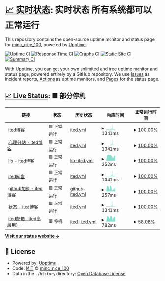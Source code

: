 # [📈 实时状态](https://https://on.ited.top): 实时状态 **所有系统都可以正常运行**

This repository contains the open-source uptime monitor and status page for [minc_nice_100](https://ited.ml), powered by [Upptime](https://github.com/upptime/upptime).

[![Uptime CI](https://github.com/minc-nice-100/on/workflows/Uptime%20CI/badge.svg)](https://github.com/minc-nice-100/on/actions?query=workflow%3A%22Uptime+CI%22)
[![Response Time CI](https://github.com/minc-nice-100/on/workflows/Response%20Time%20CI/badge.svg)](https://github.com/minc-nice-100/on/actions?query=workflow%3A%22Response+Time+CI%22)
[![Graphs CI](https://github.com/minc-nice-100/on/workflows/Graphs%20CI/badge.svg)](https://github.com/minc-nice-100/on/actions?query=workflow%3A%22Graphs+CI%22)
[![Static Site CI](https://github.com/minc-nice-100/on/workflows/Static%20Site%20CI/badge.svg)](https://github.com/minc-nice-100/on/actions?query=workflow%3A%22Static+Site+CI%22)
[![Summary CI](https://github.com/minc-nice-100/on/workflows/Summary%20CI/badge.svg)](https://github.com/minc-nice-100/on/actions?query=workflow%3A%22Summary+CI%22)

With [Upptime](https://upptime.js.org), you can get your own unlimited and free uptime monitor and status page, powered entirely by a GitHub repository. We use [Issues](https://github.com/minc-nice-100/on/issues) as incident reports, [Actions](https://github.com/minc-nice-100/on/actions) as uptime monitors, and [Pages](https://https://on.ited.top) for the status page.

## [📈 Live Status](https://demo.upptime.js.org): <!--live status--> **🟧 部分停机**

<!--start: status pages-->
<!-- This summary is generated by Upptime (https://github.com/upptime/upptime) -->
<!-- Do not edit this manually, your changes will be overwritten -->
<!-- prettier-ignore -->
| 链接 | 状态 | 历史状态 | 响应时间 | 正常运行时间 |
| --- | ------ | ------- | ------------- | ------ |
| <img alt="" src="https://ited.top/favicon.ico" height="13"> [ited博客](https://ited.top/) | 🟩 正常运行 | [ited.yml](https://github.com/minc-nice-100/on/commits/HEAD/history/ited.yml) | <details><summary><img alt="响应时间图表" src="./graphs/ited/response-time-week.png" height="20"> 1341ms</summary><br><a href="https://https://on.ited.top/history/ited"><img alt="响应时间 1065" src="https://img.shields.io/endpoint?url=https%3A%2F%2Fraw.githubusercontent.com%2Fminc-nice-100%2Fon%2FHEAD%2Fapi%2Fited%2Fresponse-time.json"></a><br><a href="https://https://on.ited.top/history/ited"><img alt="24 小时响应时间 717" src="https://img.shields.io/endpoint?url=https%3A%2F%2Fraw.githubusercontent.com%2Fminc-nice-100%2Fon%2FHEAD%2Fapi%2Fited%2Fresponse-time-day.json"></a><br><a href="https://https://on.ited.top/history/ited"><img alt="7 天正常运行时间 1341" src="https://img.shields.io/endpoint?url=https%3A%2F%2Fraw.githubusercontent.com%2Fminc-nice-100%2Fon%2FHEAD%2Fapi%2Fited%2Fresponse-time-week.json"></a><br><a href="https://https://on.ited.top/history/ited"><img alt="30天的正常运行时间 1065" src="https://img.shields.io/endpoint?url=https%3A%2F%2Fraw.githubusercontent.com%2Fminc-nice-100%2Fon%2FHEAD%2Fapi%2Fited%2Fresponse-time-month.json"></a><br><a href="https://https://on.ited.top/history/ited"><img alt="1年的正常运行时间 1065" src="https://img.shields.io/endpoint?url=https%3A%2F%2Fraw.githubusercontent.com%2Fminc-nice-100%2Fon%2FHEAD%2Fapi%2Fited%2Fresponse-time-year.json"></a></details> | <details><summary><a href="https://https://on.ited.top/history/ited">100.00%</a></summary><a href="https://https://on.ited.top/history/ited"><img alt="正常运行时间 100.00%" src="https://img.shields.io/endpoint?url=https%3A%2F%2Fraw.githubusercontent.com%2Fminc-nice-100%2Fon%2FHEAD%2Fapi%2Fited%2Fuptime.json"></a><br><a href="https://https://on.ited.top/history/ited"><img alt="24 小时正常运行时间 100.00%" src="https://img.shields.io/endpoint?url=https%3A%2F%2Fraw.githubusercontent.com%2Fminc-nice-100%2Fon%2FHEAD%2Fapi%2Fited%2Fuptime-day.json"></a><br><a href="https://https://on.ited.top/history/ited"><img alt="7 天正常运行时间 100.00%" src="https://img.shields.io/endpoint?url=https%3A%2F%2Fraw.githubusercontent.com%2Fminc-nice-100%2Fon%2FHEAD%2Fapi%2Fited%2Fuptime-week.json"></a><br><a href="https://https://on.ited.top/history/ited"><img alt="30天的正常运行时间 100.00%" src="https://img.shields.io/endpoint?url=https%3A%2F%2Fraw.githubusercontent.com%2Fminc-nice-100%2Fon%2FHEAD%2Fapi%2Fited%2Fuptime-month.json"></a><br><a href="https://https://on.ited.top/history/ited"><img alt="1年的正常运行时间 100.00%" src="https://img.shields.io/endpoint?url=https%3A%2F%2Fraw.githubusercontent.com%2Fminc-nice-100%2Fon%2FHEAD%2Fapi%2Fited%2Fuptime-year.json"></a></details>
| <img alt="" src="https://ited.top/favicon.ico" height="13"> [心理分站 - ited博客](https://yy.ited.top/) | 🟩 正常运行 | [ited.yml](https://github.com/minc-nice-100/on/commits/HEAD/history/ited.yml) | <details><summary><img alt="响应时间图表" src="./graphs/ited/response-time-week.png" height="20"> 1341ms</summary><br><a href="https://https://on.ited.top/history/ited"><img alt="响应时间 1065" src="https://img.shields.io/endpoint?url=https%3A%2F%2Fraw.githubusercontent.com%2Fminc-nice-100%2Fon%2FHEAD%2Fapi%2Fited%2Fresponse-time.json"></a><br><a href="https://https://on.ited.top/history/ited"><img alt="24 小时响应时间 717" src="https://img.shields.io/endpoint?url=https%3A%2F%2Fraw.githubusercontent.com%2Fminc-nice-100%2Fon%2FHEAD%2Fapi%2Fited%2Fresponse-time-day.json"></a><br><a href="https://https://on.ited.top/history/ited"><img alt="7 天正常运行时间 1341" src="https://img.shields.io/endpoint?url=https%3A%2F%2Fraw.githubusercontent.com%2Fminc-nice-100%2Fon%2FHEAD%2Fapi%2Fited%2Fresponse-time-week.json"></a><br><a href="https://https://on.ited.top/history/ited"><img alt="30天的正常运行时间 1065" src="https://img.shields.io/endpoint?url=https%3A%2F%2Fraw.githubusercontent.com%2Fminc-nice-100%2Fon%2FHEAD%2Fapi%2Fited%2Fresponse-time-month.json"></a><br><a href="https://https://on.ited.top/history/ited"><img alt="1年的正常运行时间 1065" src="https://img.shields.io/endpoint?url=https%3A%2F%2Fraw.githubusercontent.com%2Fminc-nice-100%2Fon%2FHEAD%2Fapi%2Fited%2Fresponse-time-year.json"></a></details> | <details><summary><a href="https://https://on.ited.top/history/ited">100.00%</a></summary><a href="https://https://on.ited.top/history/ited"><img alt="正常运行时间 100.00%" src="https://img.shields.io/endpoint?url=https%3A%2F%2Fraw.githubusercontent.com%2Fminc-nice-100%2Fon%2FHEAD%2Fapi%2Fited%2Fuptime.json"></a><br><a href="https://https://on.ited.top/history/ited"><img alt="24 小时正常运行时间 100.00%" src="https://img.shields.io/endpoint?url=https%3A%2F%2Fraw.githubusercontent.com%2Fminc-nice-100%2Fon%2FHEAD%2Fapi%2Fited%2Fuptime-day.json"></a><br><a href="https://https://on.ited.top/history/ited"><img alt="7 天正常运行时间 100.00%" src="https://img.shields.io/endpoint?url=https%3A%2F%2Fraw.githubusercontent.com%2Fminc-nice-100%2Fon%2FHEAD%2Fapi%2Fited%2Fuptime-week.json"></a><br><a href="https://https://on.ited.top/history/ited"><img alt="30天的正常运行时间 100.00%" src="https://img.shields.io/endpoint?url=https%3A%2F%2Fraw.githubusercontent.com%2Fminc-nice-100%2Fon%2FHEAD%2Fapi%2Fited%2Fuptime-month.json"></a><br><a href="https://https://on.ited.top/history/ited"><img alt="1年的正常运行时间 100.00%" src="https://img.shields.io/endpoint?url=https%3A%2F%2Fraw.githubusercontent.com%2Fminc-nice-100%2Fon%2FHEAD%2Fapi%2Fited%2Fuptime-year.json"></a></details>
| <img alt="" src="https://ited.top/favicon.ico" height="13"> [lib - ited博客](https://lib.ited.top/) | 🟩 正常运行 | [lib-ited.yml](https://github.com/minc-nice-100/on/commits/HEAD/history/lib-ited.yml) | <details><summary><img alt="响应时间图表" src="./graphs/lib-ited/response-time-week.png" height="20"> 352ms</summary><br><a href="https://https://on.ited.top/history/lib-ited"><img alt="响应时间 357" src="https://img.shields.io/endpoint?url=https%3A%2F%2Fraw.githubusercontent.com%2Fminc-nice-100%2Fon%2FHEAD%2Fapi%2Flib-ited%2Fresponse-time.json"></a><br><a href="https://https://on.ited.top/history/lib-ited"><img alt="24 小时响应时间 357" src="https://img.shields.io/endpoint?url=https%3A%2F%2Fraw.githubusercontent.com%2Fminc-nice-100%2Fon%2FHEAD%2Fapi%2Flib-ited%2Fresponse-time-day.json"></a><br><a href="https://https://on.ited.top/history/lib-ited"><img alt="7 天正常运行时间 352" src="https://img.shields.io/endpoint?url=https%3A%2F%2Fraw.githubusercontent.com%2Fminc-nice-100%2Fon%2FHEAD%2Fapi%2Flib-ited%2Fresponse-time-week.json"></a><br><a href="https://https://on.ited.top/history/lib-ited"><img alt="30天的正常运行时间 357" src="https://img.shields.io/endpoint?url=https%3A%2F%2Fraw.githubusercontent.com%2Fminc-nice-100%2Fon%2FHEAD%2Fapi%2Flib-ited%2Fresponse-time-month.json"></a><br><a href="https://https://on.ited.top/history/lib-ited"><img alt="1年的正常运行时间 357" src="https://img.shields.io/endpoint?url=https%3A%2F%2Fraw.githubusercontent.com%2Fminc-nice-100%2Fon%2FHEAD%2Fapi%2Flib-ited%2Fresponse-time-year.json"></a></details> | <details><summary><a href="https://https://on.ited.top/history/lib-ited">100.00%</a></summary><a href="https://https://on.ited.top/history/lib-ited"><img alt="正常运行时间 100.00%" src="https://img.shields.io/endpoint?url=https%3A%2F%2Fraw.githubusercontent.com%2Fminc-nice-100%2Fon%2FHEAD%2Fapi%2Flib-ited%2Fuptime.json"></a><br><a href="https://https://on.ited.top/history/lib-ited"><img alt="24 小时正常运行时间 100.00%" src="https://img.shields.io/endpoint?url=https%3A%2F%2Fraw.githubusercontent.com%2Fminc-nice-100%2Fon%2FHEAD%2Fapi%2Flib-ited%2Fuptime-day.json"></a><br><a href="https://https://on.ited.top/history/lib-ited"><img alt="7 天正常运行时间 100.00%" src="https://img.shields.io/endpoint?url=https%3A%2F%2Fraw.githubusercontent.com%2Fminc-nice-100%2Fon%2FHEAD%2Fapi%2Flib-ited%2Fuptime-week.json"></a><br><a href="https://https://on.ited.top/history/lib-ited"><img alt="30天的正常运行时间 100.00%" src="https://img.shields.io/endpoint?url=https%3A%2F%2Fraw.githubusercontent.com%2Fminc-nice-100%2Fon%2FHEAD%2Fapi%2Flib-ited%2Fuptime-month.json"></a><br><a href="https://https://on.ited.top/history/lib-ited"><img alt="1年的正常运行时间 100.00%" src="https://img.shields.io/endpoint?url=https%3A%2F%2Fraw.githubusercontent.com%2Fminc-nice-100%2Fon%2FHEAD%2Fapi%2Flib-ited%2Fuptime-year.json"></a></details>
| <img alt="" src="https://ited.top/favicon.ico" height="13"> [ited网盘](https://pan.ited.top/) | 🟩 正常运行 | [ited.yml](https://github.com/minc-nice-100/on/commits/HEAD/history/ited.yml) | <details><summary><img alt="响应时间图表" src="./graphs/ited/response-time-week.png" height="20"> 1341ms</summary><br><a href="https://https://on.ited.top/history/ited"><img alt="响应时间 1065" src="https://img.shields.io/endpoint?url=https%3A%2F%2Fraw.githubusercontent.com%2Fminc-nice-100%2Fon%2FHEAD%2Fapi%2Fited%2Fresponse-time.json"></a><br><a href="https://https://on.ited.top/history/ited"><img alt="24 小时响应时间 717" src="https://img.shields.io/endpoint?url=https%3A%2F%2Fraw.githubusercontent.com%2Fminc-nice-100%2Fon%2FHEAD%2Fapi%2Fited%2Fresponse-time-day.json"></a><br><a href="https://https://on.ited.top/history/ited"><img alt="7 天正常运行时间 1341" src="https://img.shields.io/endpoint?url=https%3A%2F%2Fraw.githubusercontent.com%2Fminc-nice-100%2Fon%2FHEAD%2Fapi%2Fited%2Fresponse-time-week.json"></a><br><a href="https://https://on.ited.top/history/ited"><img alt="30天的正常运行时间 1065" src="https://img.shields.io/endpoint?url=https%3A%2F%2Fraw.githubusercontent.com%2Fminc-nice-100%2Fon%2FHEAD%2Fapi%2Fited%2Fresponse-time-month.json"></a><br><a href="https://https://on.ited.top/history/ited"><img alt="1年的正常运行时间 1065" src="https://img.shields.io/endpoint?url=https%3A%2F%2Fraw.githubusercontent.com%2Fminc-nice-100%2Fon%2FHEAD%2Fapi%2Fited%2Fresponse-time-year.json"></a></details> | <details><summary><a href="https://https://on.ited.top/history/ited">100.00%</a></summary><a href="https://https://on.ited.top/history/ited"><img alt="正常运行时间 100.00%" src="https://img.shields.io/endpoint?url=https%3A%2F%2Fraw.githubusercontent.com%2Fminc-nice-100%2Fon%2FHEAD%2Fapi%2Fited%2Fuptime.json"></a><br><a href="https://https://on.ited.top/history/ited"><img alt="24 小时正常运行时间 100.00%" src="https://img.shields.io/endpoint?url=https%3A%2F%2Fraw.githubusercontent.com%2Fminc-nice-100%2Fon%2FHEAD%2Fapi%2Fited%2Fuptime-day.json"></a><br><a href="https://https://on.ited.top/history/ited"><img alt="7 天正常运行时间 100.00%" src="https://img.shields.io/endpoint?url=https%3A%2F%2Fraw.githubusercontent.com%2Fminc-nice-100%2Fon%2FHEAD%2Fapi%2Fited%2Fuptime-week.json"></a><br><a href="https://https://on.ited.top/history/ited"><img alt="30天的正常运行时间 100.00%" src="https://img.shields.io/endpoint?url=https%3A%2F%2Fraw.githubusercontent.com%2Fminc-nice-100%2Fon%2FHEAD%2Fapi%2Fited%2Fuptime-month.json"></a><br><a href="https://https://on.ited.top/history/ited"><img alt="1年的正常运行时间 100.00%" src="https://img.shields.io/endpoint?url=https%3A%2F%2Fraw.githubusercontent.com%2Fminc-nice-100%2Fon%2FHEAD%2Fapi%2Fited%2Fuptime-year.json"></a></details>
| <img alt="" src="https://icons.duckduckgo.com/ip3/github.ited.top.ico" height="13"> [github加速 - ited博客](https://github.ited.top/) | 🟩 正常运行 | [github-ited.yml](https://github.com/minc-nice-100/on/commits/HEAD/history/github-ited.yml) | <details><summary><img alt="响应时间图表" src="./graphs/github-ited/response-time-week.png" height="20"> 257ms</summary><br><a href="https://https://on.ited.top/history/github-ited"><img alt="响应时间 308" src="https://img.shields.io/endpoint?url=https%3A%2F%2Fraw.githubusercontent.com%2Fminc-nice-100%2Fon%2FHEAD%2Fapi%2Fgithub-ited%2Fresponse-time.json"></a><br><a href="https://https://on.ited.top/history/github-ited"><img alt="24 小时响应时间 375" src="https://img.shields.io/endpoint?url=https%3A%2F%2Fraw.githubusercontent.com%2Fminc-nice-100%2Fon%2FHEAD%2Fapi%2Fgithub-ited%2Fresponse-time-day.json"></a><br><a href="https://https://on.ited.top/history/github-ited"><img alt="7 天正常运行时间 257" src="https://img.shields.io/endpoint?url=https%3A%2F%2Fraw.githubusercontent.com%2Fminc-nice-100%2Fon%2FHEAD%2Fapi%2Fgithub-ited%2Fresponse-time-week.json"></a><br><a href="https://https://on.ited.top/history/github-ited"><img alt="30天的正常运行时间 308" src="https://img.shields.io/endpoint?url=https%3A%2F%2Fraw.githubusercontent.com%2Fminc-nice-100%2Fon%2FHEAD%2Fapi%2Fgithub-ited%2Fresponse-time-month.json"></a><br><a href="https://https://on.ited.top/history/github-ited"><img alt="1年的正常运行时间 308" src="https://img.shields.io/endpoint?url=https%3A%2F%2Fraw.githubusercontent.com%2Fminc-nice-100%2Fon%2FHEAD%2Fapi%2Fgithub-ited%2Fresponse-time-year.json"></a></details> | <details><summary><a href="https://https://on.ited.top/history/github-ited">100.00%</a></summary><a href="https://https://on.ited.top/history/github-ited"><img alt="正常运行时间 100.00%" src="https://img.shields.io/endpoint?url=https%3A%2F%2Fraw.githubusercontent.com%2Fminc-nice-100%2Fon%2FHEAD%2Fapi%2Fgithub-ited%2Fuptime.json"></a><br><a href="https://https://on.ited.top/history/github-ited"><img alt="24 小时正常运行时间 100.00%" src="https://img.shields.io/endpoint?url=https%3A%2F%2Fraw.githubusercontent.com%2Fminc-nice-100%2Fon%2FHEAD%2Fapi%2Fgithub-ited%2Fuptime-day.json"></a><br><a href="https://https://on.ited.top/history/github-ited"><img alt="7 天正常运行时间 100.00%" src="https://img.shields.io/endpoint?url=https%3A%2F%2Fraw.githubusercontent.com%2Fminc-nice-100%2Fon%2FHEAD%2Fapi%2Fgithub-ited%2Fuptime-week.json"></a><br><a href="https://https://on.ited.top/history/github-ited"><img alt="30天的正常运行时间 100.00%" src="https://img.shields.io/endpoint?url=https%3A%2F%2Fraw.githubusercontent.com%2Fminc-nice-100%2Fon%2FHEAD%2Fapi%2Fgithub-ited%2Fuptime-month.json"></a><br><a href="https://https://on.ited.top/history/github-ited"><img alt="1年的正常运行时间 100.00%" src="https://img.shields.io/endpoint?url=https%3A%2F%2Fraw.githubusercontent.com%2Fminc-nice-100%2Fon%2FHEAD%2Fapi%2Fgithub-ited%2Fuptime-year.json"></a></details>
| <img alt="" src="https://icons.duckduckgo.com/ip3/on.ited.top.ico" height="13"> [状态 - ited博客](https://on.ited.top/) | 🟩 正常运行 | [ited.yml](https://github.com/minc-nice-100/on/commits/HEAD/history/ited.yml) | <details><summary><img alt="响应时间图表" src="./graphs/ited/response-time-week.png" height="20"> 1341ms</summary><br><a href="https://https://on.ited.top/history/ited"><img alt="响应时间 1065" src="https://img.shields.io/endpoint?url=https%3A%2F%2Fraw.githubusercontent.com%2Fminc-nice-100%2Fon%2FHEAD%2Fapi%2Fited%2Fresponse-time.json"></a><br><a href="https://https://on.ited.top/history/ited"><img alt="24 小时响应时间 717" src="https://img.shields.io/endpoint?url=https%3A%2F%2Fraw.githubusercontent.com%2Fminc-nice-100%2Fon%2FHEAD%2Fapi%2Fited%2Fresponse-time-day.json"></a><br><a href="https://https://on.ited.top/history/ited"><img alt="7 天正常运行时间 1341" src="https://img.shields.io/endpoint?url=https%3A%2F%2Fraw.githubusercontent.com%2Fminc-nice-100%2Fon%2FHEAD%2Fapi%2Fited%2Fresponse-time-week.json"></a><br><a href="https://https://on.ited.top/history/ited"><img alt="30天的正常运行时间 1065" src="https://img.shields.io/endpoint?url=https%3A%2F%2Fraw.githubusercontent.com%2Fminc-nice-100%2Fon%2FHEAD%2Fapi%2Fited%2Fresponse-time-month.json"></a><br><a href="https://https://on.ited.top/history/ited"><img alt="1年的正常运行时间 1065" src="https://img.shields.io/endpoint?url=https%3A%2F%2Fraw.githubusercontent.com%2Fminc-nice-100%2Fon%2FHEAD%2Fapi%2Fited%2Fresponse-time-year.json"></a></details> | <details><summary><a href="https://https://on.ited.top/history/ited">100.00%</a></summary><a href="https://https://on.ited.top/history/ited"><img alt="正常运行时间 100.00%" src="https://img.shields.io/endpoint?url=https%3A%2F%2Fraw.githubusercontent.com%2Fminc-nice-100%2Fon%2FHEAD%2Fapi%2Fited%2Fuptime.json"></a><br><a href="https://https://on.ited.top/history/ited"><img alt="24 小时正常运行时间 100.00%" src="https://img.shields.io/endpoint?url=https%3A%2F%2Fraw.githubusercontent.com%2Fminc-nice-100%2Fon%2FHEAD%2Fapi%2Fited%2Fuptime-day.json"></a><br><a href="https://https://on.ited.top/history/ited"><img alt="7 天正常运行时间 100.00%" src="https://img.shields.io/endpoint?url=https%3A%2F%2Fraw.githubusercontent.com%2Fminc-nice-100%2Fon%2FHEAD%2Fapi%2Fited%2Fuptime-week.json"></a><br><a href="https://https://on.ited.top/history/ited"><img alt="30天的正常运行时间 100.00%" src="https://img.shields.io/endpoint?url=https%3A%2F%2Fraw.githubusercontent.com%2Fminc-nice-100%2Fon%2FHEAD%2Fapi%2Fited%2Fuptime-month.json"></a><br><a href="https://https://on.ited.top/history/ited"><img alt="1年的正常运行时间 100.00%" src="https://img.shields.io/endpoint?url=https%3A%2F%2Fraw.githubusercontent.com%2Fminc-nice-100%2Fon%2FHEAD%2Fapi%2Fited%2Fuptime-year.json"></a></details>
| <img alt="" src="https://icons.duckduckgo.com/ip3/mail.ited.top.ico" height="13"> [ited邮箱（ited高层用）](https://mail.ited.top/) | 🟥 停机 | [ited-ited.yml](https://github.com/minc-nice-100/on/commits/HEAD/history/ited-ited.yml) | <details><summary><img alt="响应时间图表" src="./graphs/ited-ited/response-time-week.png" height="20"> 782ms</summary><br><a href="https://https://on.ited.top/history/ited-ited"><img alt="响应时间 779" src="https://img.shields.io/endpoint?url=https%3A%2F%2Fraw.githubusercontent.com%2Fminc-nice-100%2Fon%2FHEAD%2Fapi%2Fited-ited%2Fresponse-time.json"></a><br><a href="https://https://on.ited.top/history/ited-ited"><img alt="24 小时响应时间 886" src="https://img.shields.io/endpoint?url=https%3A%2F%2Fraw.githubusercontent.com%2Fminc-nice-100%2Fon%2FHEAD%2Fapi%2Fited-ited%2Fresponse-time-day.json"></a><br><a href="https://https://on.ited.top/history/ited-ited"><img alt="7 天正常运行时间 782" src="https://img.shields.io/endpoint?url=https%3A%2F%2Fraw.githubusercontent.com%2Fminc-nice-100%2Fon%2FHEAD%2Fapi%2Fited-ited%2Fresponse-time-week.json"></a><br><a href="https://https://on.ited.top/history/ited-ited"><img alt="30天的正常运行时间 779" src="https://img.shields.io/endpoint?url=https%3A%2F%2Fraw.githubusercontent.com%2Fminc-nice-100%2Fon%2FHEAD%2Fapi%2Fited-ited%2Fresponse-time-month.json"></a><br><a href="https://https://on.ited.top/history/ited-ited"><img alt="1年的正常运行时间 779" src="https://img.shields.io/endpoint?url=https%3A%2F%2Fraw.githubusercontent.com%2Fminc-nice-100%2Fon%2FHEAD%2Fapi%2Fited-ited%2Fresponse-time-year.json"></a></details> | <details><summary><a href="https://https://on.ited.top/history/ited-ited">58.08%</a></summary><a href="https://https://on.ited.top/history/ited-ited"><img alt="正常运行时间 80.55%" src="https://img.shields.io/endpoint?url=https%3A%2F%2Fraw.githubusercontent.com%2Fminc-nice-100%2Fon%2FHEAD%2Fapi%2Fited-ited%2Fuptime.json"></a><br><a href="https://https://on.ited.top/history/ited-ited"><img alt="24 小时正常运行时间 0.00%" src="https://img.shields.io/endpoint?url=https%3A%2F%2Fraw.githubusercontent.com%2Fminc-nice-100%2Fon%2FHEAD%2Fapi%2Fited-ited%2Fuptime-day.json"></a><br><a href="https://https://on.ited.top/history/ited-ited"><img alt="7 天正常运行时间 58.08%" src="https://img.shields.io/endpoint?url=https%3A%2F%2Fraw.githubusercontent.com%2Fminc-nice-100%2Fon%2FHEAD%2Fapi%2Fited-ited%2Fuptime-week.json"></a><br><a href="https://https://on.ited.top/history/ited-ited"><img alt="30天的正常运行时间 80.55%" src="https://img.shields.io/endpoint?url=https%3A%2F%2Fraw.githubusercontent.com%2Fminc-nice-100%2Fon%2FHEAD%2Fapi%2Fited-ited%2Fuptime-month.json"></a><br><a href="https://https://on.ited.top/history/ited-ited"><img alt="1年的正常运行时间 80.55%" src="https://img.shields.io/endpoint?url=https%3A%2F%2Fraw.githubusercontent.com%2Fminc-nice-100%2Fon%2FHEAD%2Fapi%2Fited-ited%2Fuptime-year.json"></a></details>

<!--end: status pages-->

[**Visit our status website →**](https://https://on.ited.top)

## 📄 License

- Powered by: [Upptime](https://github.com/upptime/upptime)
- Code: [MIT](./LICENSE) © [minc_nice_100](https://ited.ml)
- Data in the `./history` directory: [Open Database License](https://opendatacommons.org/licenses/odbl/1-0/)
